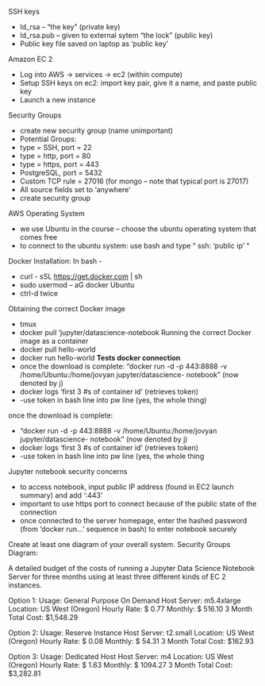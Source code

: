 SSH keys 
-	Id_rsa – “the key”  (private key)
-	Id_rsa.pub – given to external sytem  “the lock” (public key)
-	Public key file saved on laptop as ‘public key’

Amazon EC 2
-	Log into AWS -> services -> ec2 (within compute)
-	Setup SSH keys on ec2: import key pair, give it a name, and paste public key 
-	Launch a new instance 

Security Groups
-	create new security group (name unimportant) 
-	Potential Groups: 
-	type = SSH, port = 22
-	type = http, port = 80
-	type = https, port = 443
-	PostgreSQL, port = 5432
-	Custom TCP rule = 27016 (for mongo – note that typical port is 27017)
-	All source fields set to ‘anywhere’
-	create security group 

AWS Operating System
-	we use Ubuntu in the course – choose the ubuntu operating system that comes free 
-	to connect to the ubuntu system: use bash and type “ ssh: ‘public ip’ “

Docker Installation: In bash - 
-	curl - sSL https://get.docker.com | sh
-	sudo usermod – aG docker Ubuntu 
-	ctrl-d twice

Obtaining the correct Docker image
-	tmux
-	docker pull ‘jupyter/datascience-notebook
Running the correct Docker image as a container
-	docker pull hello-world 
-	docker run hello-world 
       **Tests docker connection**
-	once the download is complete: “docker run  -d -p 443:8888  -v /home/Ubuntu:/home/jovyan jupyter/datascience- notebook” (now denoted by j)
-	docker logs ‘first 3 #s of container id’ (retrieves token)
-	-use token in bash line into pw line (yes, the whole thing)

once the download is complete: 
-	“docker run  -d -p 443:8888  -v /home/Ubuntu:/home/jovyan jupyter/datascience- notebook” (now denoted by j)
-	docker logs ‘first 3 #s of container id’ (retrieves token)
-	-use token in bash line into pw line (yes, the whole thing

Jupyter notebook security concerns
-	to access notebook, input public IP address (found in EC2 launch summary) and add ‘:443’ 
-	important to use https port to connect because of the public state of the connection 
-	once connected to the server homepage, enter the hashed password (from ‘docker run...’ sequence in bash) to enter notebook securely 

Create at least one diagram of your overall system.
Security Groups Diagram: 



A detailed budget of the costs of running a Jupyter Data Science Notebook Server for three months using at least three different kinds of EC 2 instances.

Option 1: 
Usage: General Purpose On Demand
Host Server: m5.4xlarge
Location: US West (Oregon)
Hourly Rate: $ 0.77
Monthly: $ 516.10
3 Month Total Cost: $1,548.29

Option 2: 
Usage: Reserve Instance
Host Server: t2.small
Location: US West (Oregon)
Hourly Rate: $ 0.08
Monthly: $ 54.31
3 Month Total Cost: $162.93

Option 3: 
Usage: Dedicated Host
Host Server: m4
Location: US West (Oregon)
Hourly Rate: $ 1.63
Monthly: $ 1094.27
3 Month Total Cost: $3,282.81
